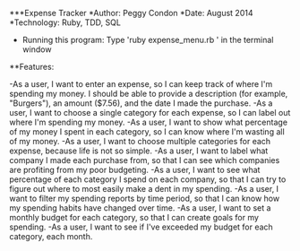 ***Expense Tracker
*Author: Peggy Condon
*Date: August 2014
*Technology: Ruby, TDD, SQL
* Running this program: Type 'ruby expense_menu.rb ' in the terminal window

**Features:

-As a user, I want to enter an expense, so I can keep track of where I'm spending my money. I should be able to provide a description
    (for example, "Burgers"), an amount ($7.56), and the date I made the purchase.
-As a user, I want to choose a single category for each expense, so I can label out where I'm spending my money.
-As a user, I want to show what percentage of my money I spent in each category, so I can know where I'm wasting all of my money.
-As a user, I want to choose multiple categories for each expense, because life is not so simple.
-As a user, I want to label what company I made each purchase from, so that I can see which companies are profiting from my poor budgeting.
-As a user, I want to see what percentage of each category I spend on each company, so that I can try to figure out where to most 
    easily make a dent in my spending.
-As a user, I want to filter my spending reports by time period, so that I can know how my spending habits have changed over time.
-As a user, I want to set a monthly budget for each category, so that I can create goals for my spending.
-As a user, I want to see if I've exceeded my budget for each category, each month.